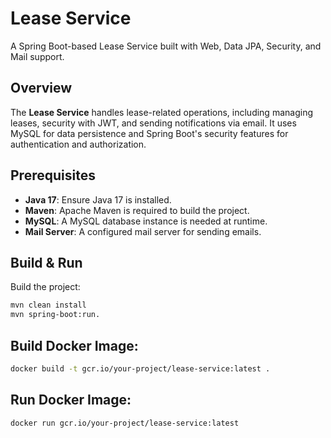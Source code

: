 # Lease Service

A Spring Boot-based Lease Service built with Web, Data JPA, Security, and Mail support.

## Overview

The **Lease Service** handles lease-related operations, including managing leases, security with JWT, and sending notifications via email. It uses MySQL for data persistence and Spring Boot's security features for authentication and authorization.

## Prerequisites

- **Java 17**: Ensure Java 17 is installed.
- **Maven**: Apache Maven is required to build the project.
- **MySQL**: A MySQL database instance is needed at runtime.
- **Mail Server**: A configured mail server for sending emails.

## Build & Run

Build the project:
```bash
mvn clean install
mvn spring-boot:run.

```

## Build Docker Image:
```bash 
docker build -t gcr.io/your-project/lease-service:latest .
```

## Run Docker Image:
```bash 
docker run gcr.io/your-project/lease-service:latest
```